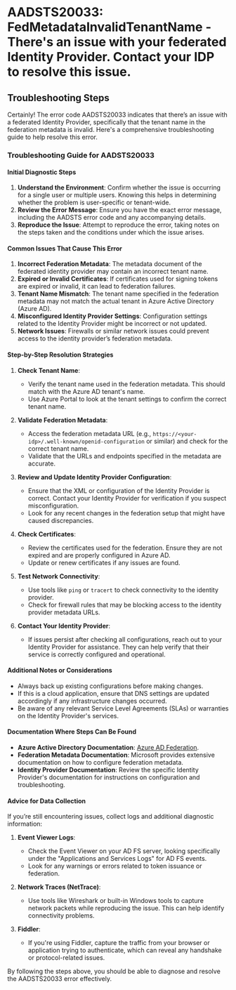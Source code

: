 
# AADSTS20033: FedMetadataInvalidTenantName - There's an issue with your federated Identity Provider. Contact your IDP to resolve this issue.


## Troubleshooting Steps
Certainly! The error code AADSTS20033 indicates that there’s an issue with a federated Identity Provider, specifically that the tenant name in the federation metadata is invalid. Here's a comprehensive troubleshooting guide to help resolve this error.

### Troubleshooting Guide for AADSTS20033

#### Initial Diagnostic Steps
1. **Understand the Environment**: Confirm whether the issue is occurring for a single user or multiple users. Knowing this helps in determining whether the problem is user-specific or tenant-wide.
2. **Review the Error Message**: Ensure you have the exact error message, including the AADSTS error code and any accompanying details.
3. **Reproduce the Issue**: Attempt to reproduce the error, taking notes on the steps taken and the conditions under which the issue arises.

#### Common Issues That Cause This Error
1. **Incorrect Federation Metadata**: The metadata document of the federated identity provider may contain an incorrect tenant name.
2. **Expired or Invalid Certificates**: If certificates used for signing tokens are expired or invalid, it can lead to federation failures.
3. **Tenant Name Mismatch**: The tenant name specified in the federation metadata may not match the actual tenant in Azure Active Directory (Azure AD).
4. **Misconfigured Identity Provider Settings**: Configuration settings related to the Identity Provider might be incorrect or not updated.
5. **Network Issues**: Firewalls or similar network issues could prevent access to the identity provider’s federation metadata.

#### Step-by-Step Resolution Strategies
1. **Check Tenant Name**:
   - Verify the tenant name used in the federation metadata. This should match with the Azure AD tenant's name.
   - Use Azure Portal to look at the tenant settings to confirm the correct tenant name.

2. **Validate Federation Metadata**:
   - Access the federation metadata URL (e.g., `https://<your-idp>/.well-known/openid-configuration` or similar) and check for the correct tenant name.
   - Validate that the URLs and endpoints specified in the metadata are accurate.

3. **Review and Update Identity Provider Configuration**:
   - Ensure that the XML or configuration of the Identity Provider is correct. Contact your Identity Provider for verification if you suspect misconfiguration.
   - Look for any recent changes in the federation setup that might have caused discrepancies.

4. **Check Certificates**:
   - Review the certificates used for the federation. Ensure they are not expired and are properly configured in Azure AD.
   - Update or renew certificates if any issues are found.

5. **Test Network Connectivity**:
   - Use tools like `ping` or `tracert` to check connectivity to the identity provider.
   - Check for firewall rules that may be blocking access to the identity provider metadata URLs.

6. **Contact Your Identity Provider**:
   - If issues persist after checking all configurations, reach out to your Identity Provider for assistance. They can help verify that their service is correctly configured and operational.

#### Additional Notes or Considerations
- Always back up existing configurations before making changes.
- If this is a cloud application, ensure that DNS settings are updated accordingly if any infrastructure changes occurred.
- Be aware of any relevant Service Level Agreements (SLAs) or warranties on the Identity Provider's services.

#### Documentation Where Steps Can Be Found
- **Azure Active Directory Documentation**: [Azure AD Federation](https://docs.microsoft.com/en-us/azure/active-directory/develop/active-directory-federation).
- **Federation Metadata Documentation**: Microsoft provides extensive documentation on how to configure federation metadata.
- **Identity Provider Documentation**: Review the specific Identity Provider's documentation for instructions on configuration and troubleshooting.

#### Advice for Data Collection
If you’re still encountering issues, collect logs and additional diagnostic information:
1. **Event Viewer Logs**:
   - Check the Event Viewer on your AD FS server, looking specifically under the "Applications and Services Logs" for AD FS events.
   - Look for any warnings or errors related to token issuance or federation.

2. **Network Traces (NetTrace)**:
   - Use tools like Wireshark or built-in Windows tools to capture network packets while reproducing the issue. This can help identify connectivity problems.

3. **Fiddler**:
   - If you're using Fiddler, capture the traffic from your browser or application trying to authenticate, which can reveal any handshake or protocol-related issues.

By following the steps above, you should be able to diagnose and resolve the AADSTS20033 error effectively.